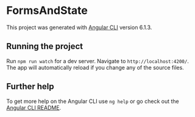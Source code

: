 # FormsAndState

This project was generated with [Angular CLI](https://github.com/angular/angular-cli) version 6.1.3.

## Running the project

Run `npm run watch` for a dev server. Navigate to `http://localhost:4200/`. The app will automatically reload if you change any of the source files.

## Further help

To get more help on the Angular CLI use `ng help` or go check out the [Angular CLI README](https://github.com/angular/angular-cli/blob/master/README.md).
